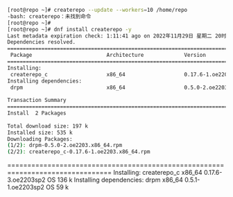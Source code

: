 ```bash
[root@repo ~]# createrepo --update --workers=10 /home/repo
-bash: createrepo：未找到命令
[root@repo ~]#
[root@repo ~]# dnf install createrepo -y
Last metadata expiration check: 1:11:41 ago on 2022年11月29日 星期二 20时22分38秒.
Dependencies resolved.
=============================================================================================================================
 Package                        Architecture             Version                              Repository                Size
=============================================================================================================================
Installing:
 createrepo_c                   x86_64                   0.17.6-1.oe2203                      OS                       137 k
Installing dependencies:
 drpm                           x86_64                   0.5.0-2.oe2203                       update                    60 k
​
Transaction Summary
=============================================================================================================================
Install  2 Packages
​
Total download size: 197 k
Installed size: 535 k
Downloading Packages:
(1/2): drpm-0.5.0-2.oe2203.x86_64.rpm                                                        331 kB/s |  60 kB     00:00    
(2/2): createrepo_c-0.17.6-1.oe2203.x86_64.rpm  
```







================================================================================
Installing:
 createrepo_c        x86_64        0.17.6-3.oe2203sp2           OS        136 k
Installing dependencies:
 drpm                x86_64        0.5.1-1.oe2203sp2            OS         59 k